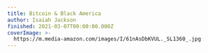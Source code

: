 ```yaml
---
title: Bitcoin & Black America
author: Isaiah Jackson
finished: 2021-03-07T00:00:00.000Z
coverImage: >-
  https://m.media-amazon.com/images/I/61nAsDbKVUL._SL1360_.jpg
---
```

